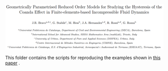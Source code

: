 ![Alt Text](README_files/PAPER_title.png)

This folder contains the scripts for reproducing the examples shown in [this paper](https://arxiv.org/abs/2307.05227) .

